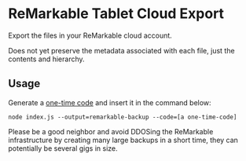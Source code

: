 # ReMarkable Tablet Cloud Export

Export the files in your ReMarkable cloud account.

Does not yet preserve the metadata associated with each file, just the contents and hierarchy.

## Usage

Generate a [one-time code](https://my.remarkable.com/generator-device) and insert it in the command below:

`node index.js --output=remarkable-backup --code=[a one-time-code]`

Please be a good neighbor and avoid DDOSing the ReMarkable infrastructure by creating many large
backups in a short time, they can potentially be several gigs in size.
